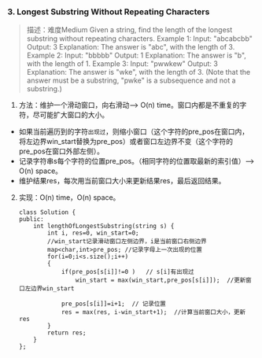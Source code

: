 
### 3. Longest Substring Without Repeating Characters
>描述：难度Medium
Given a string, find the length of the longest substring without repeating characters.
Example 1:
Input: "abcabcbb"
Output: 3 
Explanation: The answer is "abc", with the length of 3. 
Example 2:
Input: "bbbbb"
Output: 1
Explanation: The answer is "b", with the length of 1.
Example 3:
Input: "pwwkew"
Output: 3
Explanation: The answer is "wke", with the length of 3. 
(Note that the answer must be a substring, "pwke" is a subsequence and not a substring.)

1. 方法：维护一个滑动窗口，向右滑动--> O(n) time。窗口内都是不重复的字符，尽可能扩大窗口的大小。
 - 如果当前遍历到的字符`出现过`，则缩小窗口（这个字符的pre_pos在窗口内，将左边界win_start替换为pre_pos）或者窗口左边界不变（这个字符的pre_pos在窗口外部左侧）。
 - 记录字符串s每个字符的位置pre_pos。（相同字符的位置取最新的索引值）--> O(n) space。
 - 维护结果res，每次用当前窗口大小来更新结果res，最后返回结果。
2. 实现：O(n) time，O(n) space。
    ```
    class Solution {
    public:
        int lengthOfLongestSubstring(string s) {
            int i, res=0, win_start=0; 
            //win_start记录滑动窗口左侧边界，i是当前窗口右侧边界
            map<char,int>pre_pos; //记录字母上一次出现的位置
            for(i=0;i<s.size();i++)
            {
                if(pre_pos[s[i]]!=0 )   // s[i]有出现过
                    win_start = max(win_start,pre_pos[s[i]]);  //更新窗口左边界win_start
                
                pre_pos[s[i]]=i+1;  // 记录位置
                res = max(res, i-win_start+1);  //计算当前窗口大小，更新res
            }        
            return res;
        }
    };
    ```